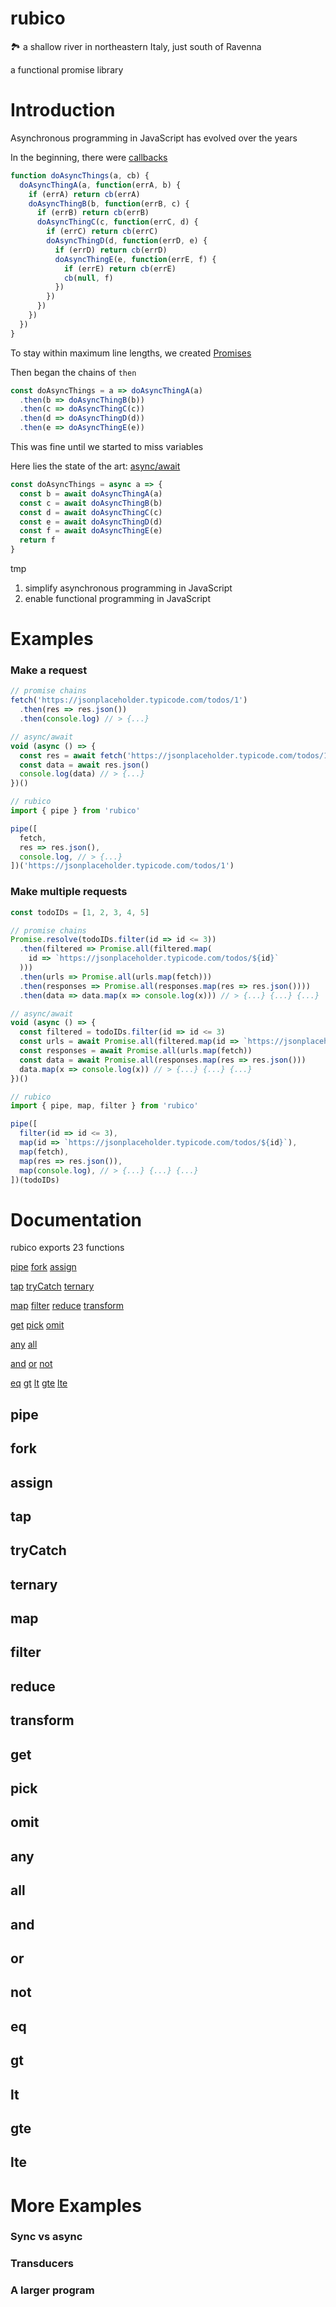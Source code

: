 # rubico
🏞 a shallow river in northeastern Italy, just south of Ravenna

a functional promise library

# Introduction
Asynchronous programming in JavaScript has evolved over the years

In the beginning, there were [callbacks](http://callbackhell.com)
```javascript
function doAsyncThings(a, cb) {
  doAsyncThingA(a, function(errA, b) {
    if (errA) return cb(errA)
    doAsyncThingB(b, function(errB, c) {
      if (errB) return cb(errB)
      doAsyncThingC(c, function(errC, d) {
        if (errC) return cb(errC)
        doAsyncThingD(d, function(errD, e) {
          if (errD) return cb(errD)
          doAsyncThingE(e, function(errE, f) {
            if (errE) return cb(errE)
            cb(null, f)
          })
        })
      })
    })
  })
}
```

To stay within maximum line lengths, we created
[Promises](https://developer.mozilla.org/en-US/docs/Mozilla/JavaScript_code_modules/Promise.jsm/Promise)

Then began the chains of `then`
```javascript
const doAsyncThings = a => doAsyncThingA(a)
  .then(b => doAsyncThingB(b))
  .then(c => doAsyncThingC(c))
  .then(d => doAsyncThingD(d))
  .then(e => doAsyncThingE(e))
```

This was fine until we started to miss variables

Here lies the state of the art:
[async/await](https://developer.mozilla.org/en-US/docs/Web/JavaScript/Reference/Statements/async_function)
```javascript
const doAsyncThings = async a => {
  const b = await doAsyncThingA(a)
  const c = await doAsyncThingB(b)
  const d = await doAsyncThingC(c)
  const e = await doAsyncThingD(d)
  const f = await doAsyncThingE(e)
  return f
}
```

tmp
1. simplify asynchronous programming in JavaScript
2. enable functional programming in JavaScript

# Examples
### Make a request
```javascript
// promise chains
fetch('https://jsonplaceholder.typicode.com/todos/1')
  .then(res => res.json())
  .then(console.log) // > {...}

// async/await
void (async () => {
  const res = await fetch('https://jsonplaceholder.typicode.com/todos/1')
  const data = await res.json()
  console.log(data) // > {...}
})()

// rubico
import { pipe } from 'rubico'

pipe([
  fetch,
  res => res.json(),
  console.log, // > {...}
])('https://jsonplaceholder.typicode.com/todos/1')
```

### Make multiple requests
```javascript
const todoIDs = [1, 2, 3, 4, 5]

// promise chains
Promise.resolve(todoIDs.filter(id => id <= 3))
  .then(filtered => Promise.all(filtered.map(
    id => `https://jsonplaceholder.typicode.com/todos/${id}`
  )))
  .then(urls => Promise.all(urls.map(fetch)))
  .then(responses => Promise.all(responses.map(res => res.json())))
  .then(data => data.map(x => console.log(x))) // > {...} {...} {...}

// async/await
void (async () => {
  const filtered = todoIDs.filter(id => id <= 3)
  const urls = await Promise.all(filtered.map(id => `https://jsonplaceholder.typicode.com/todos/${id}`))
  const responses = await Promise.all(urls.map(fetch))
  const data = await Promise.all(responses.map(res => res.json()))
  data.map(x => console.log(x)) // > {...} {...} {...}
})()

// rubico
import { pipe, map, filter } from 'rubico'

pipe([
  filter(id => id <= 3),
  map(id => `https://jsonplaceholder.typicode.com/todos/${id}`),
  map(fetch),
  map(res => res.json()),
  map(console.log), // > {...} {...} {...}
])(todoIDs)
```

# Documentation
rubico exports 23 functions

[pipe](https://github.com/richytong/rubico#pipe)
[fork](https://github.com/richytong/rubico#fork)
[assign](https://github.com/richytong/rubico#assign)

[tap](https://github.com/richytong/rubico#tap)
[tryCatch](https://github.com/richytong/rubico#tryCatch)
[ternary](https://github.com/richytong/rubico#ternary)

[map](https://github.com/richytong/rubico#map)
[filter](https://github.com/richytong/rubico#filter)
[reduce](https://github.com/richytong/rubico#reduce)
[transform](https://github.com/richytong/rubico#transform)

[get](https://github.com/richytong/rubico#get)
[pick](https://github.com/richytong/rubico#pick)
[omit](https://github.com/richytong/rubico#omit)

[any](https://github.com/richytong/rubico#any)
[all](https://github.com/richytong/rubico#all)

[and](https://github.com/richytong/rubico#and)
[or](https://github.com/richytong/rubico#or)
[not](https://github.com/richytong/rubico#not)

[eq](https://github.com/richytong/rubico#eq)
[gt](https://github.com/richytong/rubico#gt)
[lt](https://github.com/richytong/rubico#lt)
[gte](https://github.com/richytong/rubico#gte)
[lte](https://github.com/richytong/rubico#lte)


## pipe
## fork
## assign
## tap
## tryCatch
## ternary
## map
## filter
## reduce
## transform
## get
## pick
## omit
## any
## all
## and
## or
## not
## eq
## gt
## lt
## gte
## lte

# More Examples
### Sync vs async

### Transducers

### A larger program
